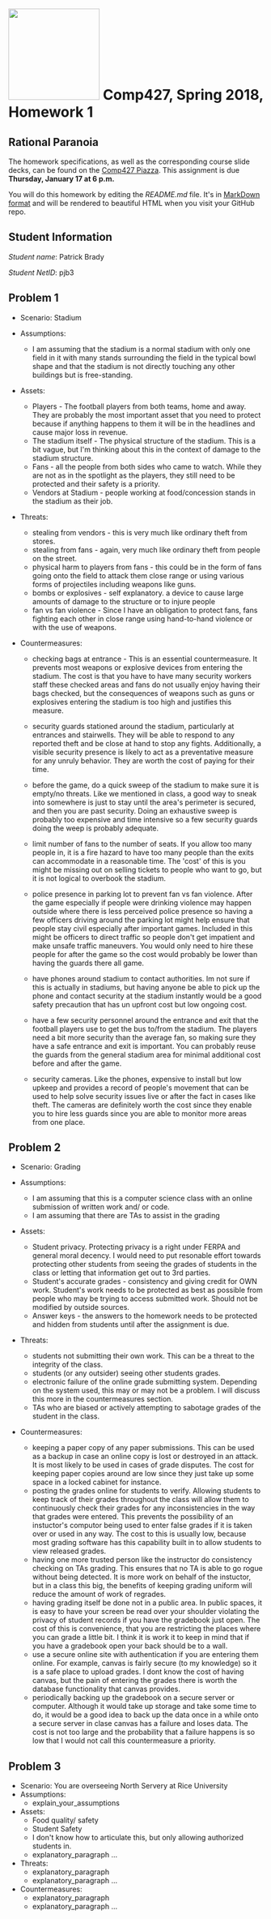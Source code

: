 # <img src="http://www.rice.edu/_images/rice-logo.jpg" width=180> Comp427, Spring 2018, Homework 1
## Rational Paranoia
The homework specifications, as well as the corresponding course slide decks,
can be found on the [Comp427 Piazza](https://piazza.com/class/jqifhp864b37ju).
This assignment is due **Thursday, January 17 at 6 p.m.**

You will do this homework by editing the _README.md_ file. It's in
[MarkDown format](https://guides.github.com/features/mastering-markdown/)
and will be rendered to beautiful HTML when you visit your GitHub repo.

## Student Information

_Student name_: Patrick Brady

_Student NetID_: pjb3

## Problem 1
- Scenario: Stadium
- Assumptions:
  - I am assuming that the stadium is a normal stadium with only one field in it with many
    stands surrounding the field in the typical bowl shape and that the stadium is not 
    directly touching any other buildings but is free-standing.

- Assets:
  - Players - The football players from both teams, home and away. They are probably the most important asset that you need to protect because if anything happens to them it will be in the headlines and cause major loss in revenue.
  - The stadium itself - The physical structure of the stadium. This is a bit vague, but I'm thinking about this in the context of damage to the stadium structure.
  - Fans - all the people from both sides who came to watch. While they are not as in the spotlight as the players, they still need to be protected and their safety is a priority.
  - Vendors at Stadium - people working at food/concession stands in the stadium as their job.
- Threats:
  - stealing from vendors - this is very much like ordinary theft from stores. 
  - stealing from fans - again, very much like ordinary theft from people on the street.
  - physical harm to players from fans - this could be in the form of fans going onto the field to attack them close range or using various forms of projectiles including weapons like guns.
  - bombs or explosives - self explanatory. a device to cause large amounts of damage to the structure or to injure people
  - fan vs fan violence - Since I have an obligation to protect fans, fans fighting each other in close range using hand-to-hand violence or with the use of weapons.
- Countermeasures:
  - checking bags at entrance - This is an essential countermeasure. It prevents most weapons or explosive devices from entering the stadium. The cost is that you have to have many security workers staff these checked areas and fans do not usually enjoy having their bags checked, but the consequences of weapons such as guns or explosives entering the stadium is too high and justifies this measure.
  - security guards stationed around the stadium, particularly at entrances and stairwells. They will be able to respond to any reported theft and be close at hand to stop any fights. Additionally, a visible security presence is likely to act as a preventative measure for any unruly behavior. They are worth the cost of paying for their time.
  
  - before the game, do a quick sweep of the stadium to make sure it is empty/no threats. Like we mentioned in class, a good way to sneak into somewhere is just to stay until the area's perimeter is secured, and then you are past security. Doing an exhaustive sweep is probably too expensive and time intensive so a few security guards doing the weep is probably adequate.
  - limit number of fans to the number of seats. If you allow too many people in, it is a fire hazard to have too many people than the exits can accommodate in a reasonable time. The 'cost' of this is you might be missing out on selling tickets to people who want to go, but it is not logical to overbook the stadium.
  - police presence in parking lot to prevent fan vs fan violence. After the game especially if people were drinking violence may happen outside where there is less perceived police presence so having a few officers driving around the parking lot might help ensure that people stay civil especially after important games. Included in this might be officers to direct traffic so people don't get impatient and make unsafe traffic maneuvers. You would only need to hire these people for after the game so the cost would probably be lower than having the guards there all game.
  - have phones around stadium to contact authorities. Im not sure if this is actually in stadiums, but having anyone be able to pick up the phone and contact security at the stadium instantly would be a good safety precaution that has un upfront cost but low ongoing cost.
  - have a few security personnel around the entrance and exit that the football players use to get the bus to/from the stadium. The players need a bit more security than the average fan, so making sure they have a safe entrance and exit is important. You can probably reuse the guards from the general stadium area for minimal additional cost before and after the game.
  - security cameras. Like the phones, expensive to install but low upkeep and provides a record of people's movement that can be used to help solve security issues live or after the fact in cases like theft. The cameras are definitely worth the cost since they enable you to hire less guards since you are able to monitor more areas from one place.


## Problem 2
- Scenario: Grading
- Assumptions:
  - I am assuming that this is a computer science class with an online submission of written work and/ or code.
  - I am assuming that there are TAs to assist in the grading
- Assets:
  - Student privacy. Protecting privacy is a right under FERPA and general moral decency. I would need to put resonable effort towards protecting other students from seeing the grades of students in the class or letting that information get out to 3rd parties.
  - Student's accurate grades - consistency and giving credit for OWN work. Student's work needs to be protected as best as possible from people who may be trying to access submitted work. Should not be modified by outside sources.
  - Answer keys - the answers to the homework needs to be protected and hidden from students until after the assignment is due.
- Threats:
  - students not submitting their own work. This can be a threat to the integrity of the class.
  - students (or any outsider) seeing other students grades.
  - electronic failure of the online grade submitting system. Depending on the system used, this may or may not be a problem. I will discuss this more in the countermeasures section.
  - TAs who are biased or actively attempting to sabotage grades of the student in the class.

- Countermeasures:
  - keeping a paper copy of any paper submissions. This can be used as a backup in case an online copy is lost or destroyed in an attack. It is most  likely to be used in cases of grade disputes. The cost for keeping paper copies around are low since they just take up some space in a locked cabinet for instance.
  - posting the grades online for students to verify. Allowing students to keep track of their grades throughout the class will allow them to continuously check their grades for any inconsistencies in the way that grades were entered. This prevents the possibility of an instuctor's computor being used to enter false grades if it is taken over or used in any way. The cost to this is usually low, because most grading software has this capability built in to allow students to view released grades.
  - having one more trusted person like the instructor do consistency checking on TAs grading. This ensures that no TA is able to go rogue without being detected. It is more work on behalf of the instuctor, but in a class this big, the benefits of keeping grading uniform will reduce the amount of work of regrades.
  - having grading itself be done not in a public area. In public spaces, it is easy to have your screen be read over your shoulder violating the privacy of student records if you have the gradebook just open. The cost of this is convenience, that you are restricting the places where you can grade a little bit. I think it is work it to keep in mind that if you have a gradebook open your back should be to a wall.
  - use a secure online site with authentication if you are entering them online. For example, canvas is fairly secure (to my knowledge) so it is a safe place to upload grades. I dont know the cost of having canvas, but the pain of entering the grades there is worth the database functionality that canvas provides.
  - periodically backing up the gradebook on a secure server or computer. Although it would take up storage and take some time to do, it would be a good idea to back up the data once in a while onto a secure server in clase canvas has a failure and loses data. The cost is not too large and the probability that a failure happens is so low that I would not call this countermeasure a priority.



## Problem 3
- Scenario: You are overseeing North Servery at Rice University
- Assumptions:
  - explain_your_assumptions
- Assets:
  - Food quality/ safety
  - Student Safety
  - I don't know how to articulate this, but only allowing authorized students in.
  - explanatory_paragraph ...
- Threats:
  - explanatory_paragraph 
  - explanatory_paragraph ...
- Countermeasures:
  - explanatory_paragraph
  - explanatory_paragraph ...

